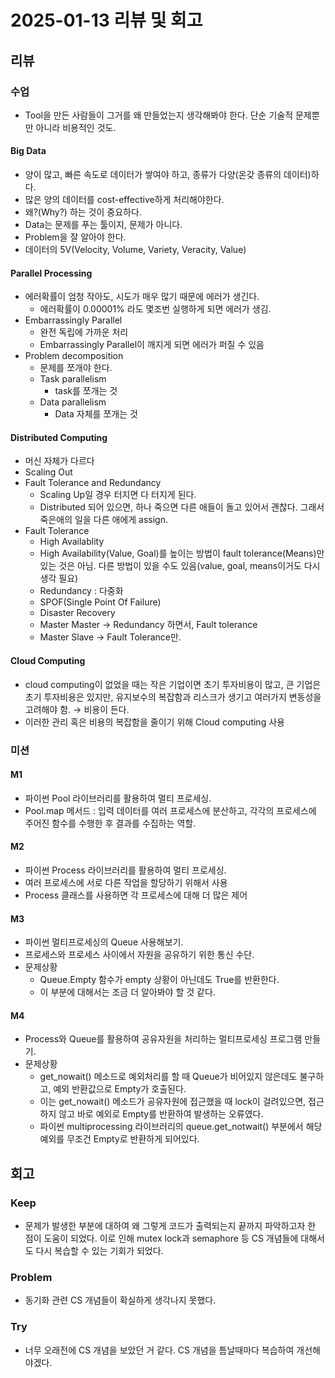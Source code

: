 # 2025-01-13 리뷰 및 회고

## 리뷰
### 수업
- Tool을 만든 사람들이 그거를 왜 만들었는지 생각해봐야 한다. 단순 기술적 문제뿐만 아니라 비용적인 것도. 

#### Big Data
- 양이 많고, 빠른 속도로 데이터가 쌓여야 하고, 종류가 다양(온갖 종류의 데이터)하다.
- 많은 양의 데이터를 cost-effective하게 처리해야한다.
- 왜?(Why?) 하는 것이 중요하다.
- Data는 문제를 푸는 툴이지, 문제가 아니다.
- Problem을 잘 알아야 한다.
- 데이터의 5V(Velocity, Volume, Variety, Veracity, Value)

#### Parallel Processing
- 에러확률이 엄청 작아도, 시도가 매우 많기 때문에 에러가 생긴다.
    - 에러확률이 0.00001% 라도 몇조번 실행하게 되면 에러가 생김.
- Embarrassingly Parallel
    - 완전 독립에 가까운 처리
    - Embarrassingly Parallel이 깨지게 되면 에러가 퍼질 수 있음
- Problem decomposition
    - 문제를 쪼개야 한다.
    - Task parallelism
        - task를 쪼개는 것
    - Data parallelism
        - Data 자체를 쪼개는 것

#### Distributed Computing
- 머신 자체가 다르다
- Scaling Out
- Fault Tolerance and Redundancy
    - Scaling Up일 경우 터지면 다 터지게 된다.
    - Distributed 되어 있으면, 하나 죽으면 다른 애들이 돌고 있어서 괜찮다. 그래서 죽은애의 일을 다른 애에게 assign.
- Fault Tolerance
    - High Availablity
    - High Availability(Value, Goal)를 높이는 방법이 fault tolerance(Means)만 있는 것은 아님. 다른 방법이 있을 수도 있음(value, goal, means이거도 다시 생각 필요)
    - Redundancy : 다중화
    - SPOF(Single Point Of Failure)
    - Disaster Recovery
    - Master Master → Redundancy 하면서, Fault tolerance
    - Master Slave → Fault Tolerance만.

#### Cloud Computing 
- cloud computing이 없었을 때는 작은 기업이면 초기 투자비용이 많고, 큰 기업은 초기 투자비용은 있지만, 유지보수의 복잡함과 리스크가 생기고 여러가지 변동성을 고려해야 함. → 비용이 든다.
- 이러한 관리 혹은 비용의 복잡함을 줄이기 위해 Cloud computing 사용

### 미션

#### M1
- 파이썬 Pool 라이브러리를 활용하여 멀티 프로세싱.
- Pool.map 메서드 : 입력 데이터를 여러 프로세스에 분산하고, 각각의 프로세스에 주어진 함수를 수행한 후 결과를 수집하는 역할. 

#### M2
- 파이썬 Process 라이브러리를 활용하여 멀티 프로세싱.
- 여러 프로세스에 서로 다른 작업을 할당하기 위해서 사용
- Process 클래스를 사용하면 각 프로세스에 대해 더 많은 제어

#### M3
- 파이썬 멀티프로세싱의 Queue 사용해보기. 
- 프로세스와 프로세스 사이에서 자원을 공유하기 위한 통신 수단.
- 문제상황
    - Queue.Empty 함수가 empty 상황이 아닌데도 True를 반환한다.
    - 이 부분에 대해서는 조금 더 알아봐야 할 것 같다.

#### M4
- Process와 Queue를 활용하여 공유자원을 처리하는 멀티프로세싱 프로그램 만들기. 
- 문제상황
    - get_nowait() 메소드로 예외처리를 할 때 Queue가 비어있지 않은데도 불구하고, 예외 반환값으로 Empty가 호출된다. 
    - 이는 get_nowait() 메소드가 공유자원에 접근했을 때 lock이 걸려있으면, 접근하지 않고 바로 예외로 Empty를 반환하여 발생하는 오류였다. 
    - 파이썬 multiprocessing 라이브러리의 queue.get_notwait() 부분에서 해당 예외를 무조건 Empty로 반환하게 되어있다. 

## 회고
### Keep
- 문제가 발생한 부분에 대하여 왜 그렇게 코드가 출력되는지 끝까지 파악하고자 한 점이 도움이 되었다. 이로 인해 mutex lock과 semaphore 등 CS 개념들에 대해서도 다시 복습할 수 있는 기회가 되었다.

### Problem
- 동기화 관련 CS 개념들이 확실하게 생각나지 못했다. 

### Try
- 너무 오래전에 CS 개념을 보았던 거 같다. CS 개념을 틈날때마다 복습하여 개선해야겠다.